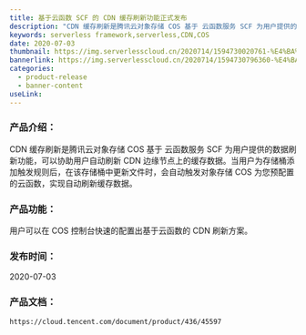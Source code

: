 ```yaml
---
title: 基于云函数 SCF 的 CDN 缓存刷新功能正式发布
description: "CDN 缓存刷新是腾讯云对象存储 COS 基于 云函数服务 SCF 为用户提供的数据刷新功能，可以协助用户自动刷新 CDN 边缘节点上的缓存数据。当用户为存储桶添加触发规则后，在该存储桶中更新文件时，会自动触发对象存储 COS 为您预配置的云函数，实现自动刷新缓存数据。"
keywords: serverless framework,serverless,CDN,COS
date: 2020-07-03
thumbnail: https://img.serverlesscloud.cn/2020714/1594730020761-%E4%BA%91%E5%87%BD%E6%95%B0CDN.jpg
bannerlink: https://img.serverlesscloud.cn/2020714/1594730796360-%E4%BA%91%E5%87%BD%E6%95%B0%20%E7%BC%93%E5%AD%98%E5%88%B7%E6%96%B0banner%20link%20.jpg
categories:
  - product-release
  - banner-content
useLink: 
---
```


### 产品介绍：

CDN 缓存刷新是腾讯云对象存储 COS 基于 云函数服务 SCF 为用户提供的数据刷新功能，可以协助用户自动刷新 CDN 边缘节点上的缓存数据。当用户为存储桶添加触发规则后，在该存储桶中更新文件时，会自动触发对象存储 COS 为您预配置的云函数，实现自动刷新缓存数据。

### 产品功能：

用户可以在 COS 控制台快速的配置出基于云函数的 CDN 刷新方案。

### 发布时间：

2020-07-03

### 产品文档：

`https://cloud.tencent.com/document/product/436/45597`


